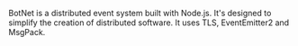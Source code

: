 BotNet is a distributed event system built with Node.js. It's designed to simplify the creation of distributed software. It uses TLS, EventEmitter2 and MsgPack.  